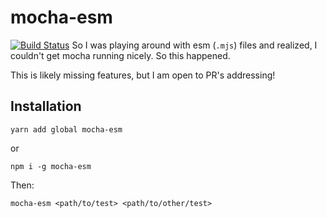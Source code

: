 # mocha-esm

[![Build Status](https://travis-ci.org/stefanpenner/mocha-esm.svg?branch=master)](https://travis-ci.org/stefanpenner/mocha-esm)
So I was playing around with esm (`.mjs`) files and realized, I couldn't get
mocha running nicely. So this happened.

This is likely missing features, but I am open to PR's addressing!

## Installation

```
yarn add global mocha-esm
```

or

```
npm i -g mocha-esm
```

Then:

```
mocha-esm <path/to/test> <path/to/other/test>
```

